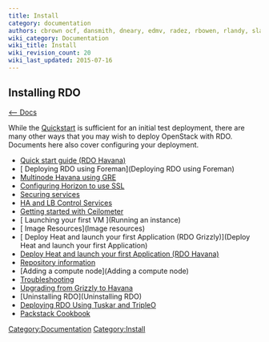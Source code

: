 ```yaml
---
title: Install
category: documentation
authors: cbrown ocf, dansmith, dneary, edmv, radez, rbowen, rlandy, slagle
wiki_category: Documentation
wiki_title: Install
wiki_revision_count: 20
wiki_last_updated: 2015-07-16
---
```


## Installing RDO

[ <-- Docs](Docs)

While the [Quickstart](Quickstart) is sufficient for an initial test deployment, there are many other ways that you may wish to deploy OpenStack with RDO. Documents here also cover configuring your deployment.

*   [ Quick start guide (RDO Havana)](Quickstart)
*   [ Deploying RDO using Foreman](Deploying RDO using Foreman)
*   [ Multinode Havana using GRE](GettingStartedHavana_w_GRE)
*   [ Configuring Horizon to use SSL](HorizonSSL)
*   [ Securing services](Securing_services)
*   [ HA and LB Control Services ](RDO_HighlyAvailable_and_LoadBalanced_Control_Services)
*   [ Getting started with Ceilometer](CeilometerQuickStart)
*   [ Launching your first VM ](Running an instance)
*   [ Image Resources](Image resources)
*   [ Deploy Heat and launch your first Application (RDO Grizzly)](Deploy Heat and launch your first Application)
*   [ Deploy Heat and launch your first Application (RDO Havana)](DeployHeatOnHavana)
*   [ Repository information ](Repositories)
*   [Adding a compute node](Adding a compute node)
*   [Troubleshooting](Troubleshooting)
*   [ Upgrading from Grizzly to Havana](Upgrading_RDO)
*   [Uninstalling RDO](Uninstalling RDO)
*   [ Deploying RDO Using Tuskar and TripleO](Deploying_RDO_Using_Tuskar_And_TripleO)
*   [ Packstack Cookbook](Packstack_cookbook)

<Category:Documentation> <Category:Install>
